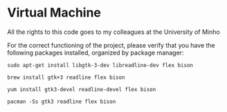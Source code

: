 # Virtual Machine

All the rights to this code goes to my colleagues at the University of Minho

For the correct functioning of the project, please verify that you have the following packages installed,
organized by package manager:

    sudo apt-get install libgtk-3-dev libreadline-dev flex bison

    brew install gtk+3 readline flex bison

    yum install gtk3-devel readline-devel flex bison

    pacman -Ss gtk3 readline flex bison
